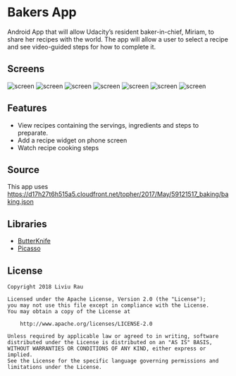 
# Bakers App

Android App that will allow Udacity’s resident baker-in-chief, Miriam, to share her recipes with the world. The app will allow a user to select a recipe and see video-guided steps for how to complete it. 

## Screens

![screen](../master/presentation/Screenshot_1535194640.png)
![screen](../master/presentation/Screenshot_1535194751.png)
![screen](../master/presentation/Screenshot_1535194760.png)
![screen](../master/presentation/Screenshot_1535194771.png)
![screen](../master/presentation/Screenshot_1535194824.png)
![screen](../master/presentation/Screenshot_1535194836.png)
![screen](../master/presentation/Screenshot_1535195050.png)

## Features

* View recipes containing the servings, ingredients and steps to preparate.
* Add a recipe widget on phone screen
* Watch recipe cooking steps

## Source

This app uses https://d17h27t6h515a5.cloudfront.net/topher/2017/May/59121517_baking/baking.json

## Libraries

* [ButterKnife](https://github.com/JakeWharton/butterknife)
* [Picasso](https://square.github.io/picasso/)

## License

    Copyright 2018 Liviu Rau

    Licensed under the Apache License, Version 2.0 (the "License");
    you may not use this file except in compliance with the License.
    You may obtain a copy of the License at

        http://www.apache.org/licenses/LICENSE-2.0

    Unless required by applicable law or agreed to in writing, software
    distributed under the License is distributed on an "AS IS" BASIS,
    WITHOUT WARRANTIES OR CONDITIONS OF ANY KIND, either express or implied.
    See the License for the specific language governing permissions and
    limitations under the License.

